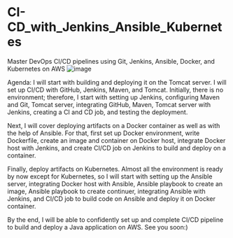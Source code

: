 # CI-CD_with_Jenkins_Ansible_Kubernetes
Master DevOps CI/CD pipelines using Git, Jenkins, Ansible, Docker, and Kubernetes on AWS
![image](https://user-images.githubusercontent.com/16730122/185938092-196f131b-c309-4536-9914-db4b55c85926.png)

Agenda:
I will start with building and deploying it on the Tomcat server. I will set up CI/CD with GitHub, Jenkins, Maven, and Tomcat. Initially, there is no environment; therefore, I start with setting up Jenkins, configuring Maven and Git, Tomcat server, integrating GitHub, Maven, Tomcat server with Jenkins, creating a CI and CD job, and testing the deployment.

Next, I will cover deploying artifacts on a Docker container as well as with the help of Ansible. For that, first set up Docker environment, write Dockerfile, create an image and container on Docker host, integrate Docker host with Jenkins, and create CI/CD job on Jenkins to build and deploy on a container.

Finally, deploy artifacts on Kubernetes. Almost all the environment is ready by now except for Kubernetes, so I will start with setting up the Ansible server, integrating Docker host with Ansible, Ansible playbook to create an image, Ansible playbook to create continuer, integrating Ansible with Jenkins, and CI/CD job to build code on Ansible and deploy it on Docker container.

By the end, I will be able to confidently set up and complete CI/CD pipeline to build and deploy a Java application on AWS.
See you soon:)
